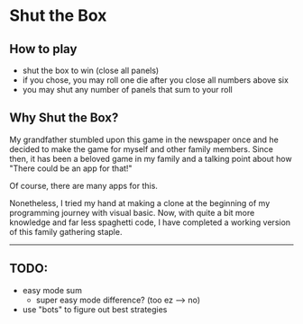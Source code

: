 # Shut the Box

## How to play
- shut the box to win (close all panels)
- if you chose, you may roll one die after you close all numbers above six
- you may shut any number of panels that sum to your roll

## Why Shut the Box?
My grandfather stumbled upon this game in the newspaper once and he decided to make the game for myself and other family members. Since then, it has been a beloved game in my family and a talking point about how "There could be an app for that!"

Of course, there are many apps for this.

Nonetheless, I tried my hand at making a clone at the beginning of my programming journey with visual basic. Now, with quite a bit more knowledge and far less spaghetti code, I have completed a working version of this family gathering staple.

---
## TODO:
- easy mode sum
    - super easy mode difference? (too ez --> no)
- use "bots" to figure out best strategies